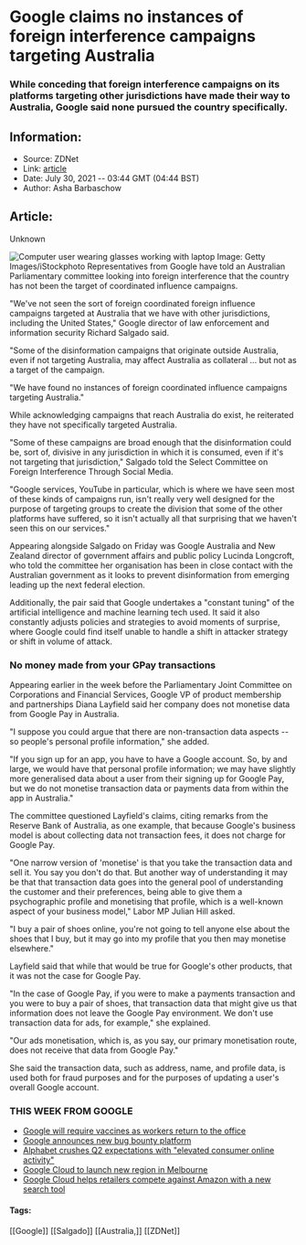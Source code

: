 # Google claims no instances of foreign interference campaigns targeting Australia
### While conceding that foreign interference campaigns on its platforms targeting other jurisdictions have made their way to Australia, Google said none pursued the country specifically.

## Information:
+ Source: ZDNet
+ Link: [article](https://www.zdnet.com/article/google-claims-no-instances-of-foreign-interference-campaigns-targeting-australia/)
+ Date: July 30, 2021 -- 03:44 GMT (04:44 BST)
+ Author: Asha Barbaschow


## Article:
Unknown

![Computer user wearing glasses working with laptop](https://www.zdnet.com/a/hub/i/r/2020/10/16/b7bcc495-41b2-4f14-bc99-4c47513991cc/resize/1200xauto/afbea1aff98497b8837043443b5eed6f/developerbeardistock-823708524a.jpg)
 Image: Getty Images/iStockphoto
 Representatives from Google have told an Australian Parliamentary committee looking into foreign interference that the country has not been the target of coordinated influence campaigns.

"We've not seen the sort of foreign coordinated foreign influence campaigns targeted at Australia that we have with other jurisdictions, including the United States," Google director of law enforcement and information security Richard Salgado said.

"Some of the disinformation campaigns that originate outside Australia, even if not targeting Australia, may affect Australia as collateral ... but not as a target of the campaign.

"We have found no instances of foreign coordinated influence campaigns targeting Australia."

While acknowledging campaigns that reach Australia do exist, he reiterated they have not specifically targeted Australia.

"Some of these campaigns are broad enough that the disinformation could be, sort of, divisive in any jurisdiction in which it is consumed, even if it's not targeting that jurisdiction," Salgado told the Select Committee on Foreign Interference Through Social Media.

"Google services, YouTube in particular, which is where we have seen most of these kinds of campaigns run, isn't really very well designed for the purpose of targeting groups to create the division that some of the other platforms have suffered, so it isn't actually all that surprising that we haven't seen this on our services."






Appearing alongside Salgado on Friday was Google Australia and New Zealand director of government affairs and public policy Lucinda Longcroft, who told the committee her organisation has been in close contact with the Australian government as it looks to prevent disinformation from emerging leading up the next federal election.

Additionally, the pair said that Google undertakes a "constant tuning" of the artificial intelligence and machine learning tech used. It said it also constantly adjusts policies and strategies to avoid moments of surprise, where Google could find itself unable to handle a shift in attacker strategy or shift in volume of attack.

### No money made from your GPay transactions

Appearing earlier in the week before the Parliamentary Joint Committee on Corporations and Financial Services, Google VP of product membership and partnerships Diana Layfield said her company does not monetise data from Google Pay in Australia.

"I suppose you could argue that there are non-transaction data aspects -- so people's personal profile information," she added. 

"If you sign up for an app, you have to have a Google account. So, by and large, we would have that personal profile information; we may have slightly more generalised data about a user from their signing up for Google Pay, but we do not monetise transaction data or payments data from within the app in Australia."

The committee questioned Layfield's claims, citing remarks from the Reserve Bank of Australia, as one example, that because Google's business model is about collecting data not transaction fees, it does not charge for Google Pay.

"One narrow version of 'monetise' is that you take the transaction data and sell it. You say you don't do that. But another way of understanding it may be that that transaction data goes into the general pool of understanding the customer and their preferences, being able to give them a psychographic profile and monetising that profile, which is a well-known aspect of your business model," Labor MP Julian Hill asked.

"I buy a pair of shoes online, you're not going to tell anyone else about the shoes that I buy, but it may go into my profile that you then may monetise elsewhere."

Layfield said that while that would be true for Google's other products, that it was not the case for Google Pay.

"In the case of Google Pay, if you were to make a payments transaction and you were to buy a pair of shoes, that transaction data that might give us that information does not leave the Google Pay environment. We don't use transaction data for ads, for example," she explained. 

"Our ads monetisation, which is, as you say, our primary monetisation route, does not receive that data from Google Pay."

She said the transaction data, such as address, name, and profile data, is used both for fraud purposes and for the purposes of updating a user's overall Google account.

### THIS WEEK FROM GOOGLE

* [Google will require vaccines as workers return to the office](https://www.zdnet.com/article/google-will-require-vaccines-as-workers-return-to-the-office/)
* [Google announces new bug bounty platform](https://www.zdnet.com/article/google-announces-new-bug-bounty-platform/)
* [Alphabet crushes Q2 expectations with "elevated consumer online activity"](https://www.zdnet.com/article/alphabet-crushes-q2-expectations-with-elevated-consumer-online-activity/)
* [Google Cloud to launch new region in Melbourne](https://www.zdnet.com/article/google-cloud-to-launch-new-region-in-melbourne/)
* [Google Cloud helps retailers compete against Amazon with a new search tool](https://www.zdnet.com/article/google-cloud-helps-retailers-compete-against-amazon-with-a-new-search-tool/)





#### Tags:
[[Google]] [[Salgado]] [[Australia,]] [[ZDNet]]
